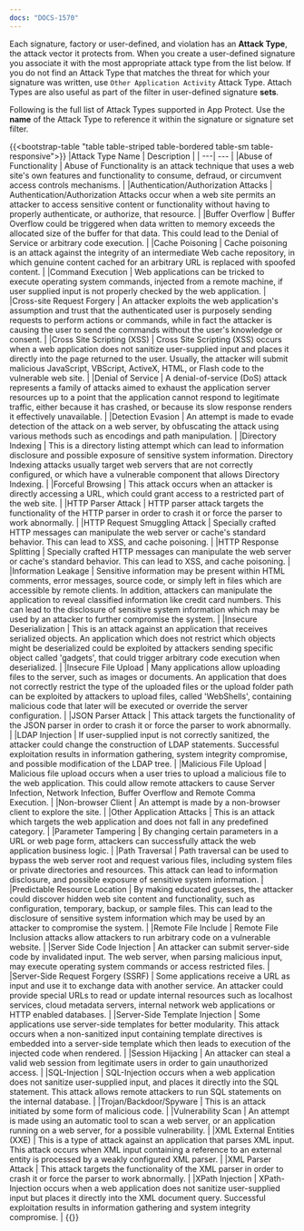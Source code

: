 ```yaml
---
docs: "DOCS-1570"
---
```


Each signature, factory or user-defined, and violation has an **Attack Type**, the attack vector it protects from. When you create a user-defined signature you associate it with the most appropriate attack type from the list below. If you do not find an Attack Type that matches the threat for which your signature was written, use `Other Application Activity` Attack Type. Attach Types are also useful as part of the filter in user-defined signature **sets**.

Following is the full list of Attack Types supported in App Protect. Use the **name** of the Attack Type to reference it within the signature or signature set filter.

{{<bootstrap-table "table table-striped table-bordered table-sm table-responsive">}}
|Attack Type Name | Description |
| ---| --- |
|Abuse of Functionality | Abuse of Functionality is an attack technique that uses a web site's own features and functionality to consume, defraud, or circumvent access controls mechanisms. |
|Authentication/Authorization Attacks | Authentication/Authorization Attacks occur when a web site permits an attacker to access sensitive content or functionality without having to properly authenticate, or authorize, that resource. |
|Buffer Overflow | Buffer Overflow could be triggered when data written to memory exceeds the allocated size of the buffer for that data. This could lead to the Denial of Service or arbitrary code execution. |
|Cache Poisoning | Cache poisoning is an attack against the integrity of an intermediate Web cache repository, in which genuine content cached for an arbitrary URL is replaced with spoofed content. |
|Command Execution | Web applications can be tricked to execute operating system commands, injected from a remote machine, if user supplied input is not properly checked by the web application. |
|Cross-site Request Forgery | An attacker exploits the web application's assumption and trust that the authenticated user is purposely sending requests to perform actions or commands, while in fact the attacker is causing the user to send the commands without the user's knowledge or consent. |
|Cross Site Scripting (XSS) | Cross Site Scripting (XSS) occurs when a web application does not sanitize user-supplied input and places it directly into the page returned to the user. Usually, the attacker will submit malicious JavaScript, VBScript, ActiveX, HTML, or Flash code to the vulnerable web site. |
|Denial of Service | A denial-of-service (DoS) attack represents a family of attacks aimed to exhaust the application server resources up to a point that the application cannot respond to legitimate traffic, either because it has crashed, or because its slow response renders it effectively unavailable. |
|Detection Evasion | An attempt is made to evade detection of the attack on a web server, by obfuscating the attack using various methods such as encodings and path manipulation. |
|Directory Indexing | This is a directory listing attempt which can lead to information disclosure and possible exposure of sensitive system information. Directory Indexing attacks usually target web servers that are not correctly configured, or which have a vulnerable component that allows Directory Indexing. |
|Forceful Browsing | This attack occurs when an attacker is directly accessing a URL, which could grant access to a restricted part of the web site. |
|HTTP Parser Attack | HTTP parser attack targets the functionality of the HTTP parser in order to crash it or force the parser to work abnormally. |
|HTTP Request Smuggling Attack | Specially crafted HTTP messages can manipulate the web server or cache's standard behavior. This can lead to XSS, and cache poisoning. |
|HTTP Response Splitting | Specially crafted HTTP messages can manipulate the web server or cache's standard behavior. This can lead to XSS, and cache poisoning. |
|Information Leakage | Sensitive information may be present within HTML comments, error messages, source code, or simply left in files which are accessible by remote clients. In addition, attackers can manipulate the application to reveal classified information like credit card numbers. This can lead to the disclosure of sensitive system information which may be used by an attacker to further compromise the system. |
|Insecure Deserialization | This is an attack against an application that receives serialized objects. An application which does not restrict which objects might be deserialized could be exploited by attackers sending specific object called 'gadgets', that could trigger arbitrary code execution when deserialized. |
|Insecure File Upload | Many applications allow uploading files to the server, such as images or documents. An application that does not correctly restrict the type of the uploaded files or the upload folder path can be exploited by attackers to upload files, called 'WebShells', containing malicious code that later will be executed or override the server configuration. |
|JSON Parser Attack | This attack targets the functionality of the JSON parser in order to crash it or force the parser to work abnormally. |
|LDAP Injection | If user-supplied input is not correctly sanitized, the attacker could change the construction of LDAP statements. Successful exploitation results in information gathering, system integrity compromise, and possible modification of the LDAP tree. |
|Malicious File Upload | Malicious file upload occurs when a user tries to upload a malicious file to the web application. This could allow remote attackers to cause Server Infection, Network Infection, Buffer Overflow and Remote Comma Execution. |
|Non-browser Client | An attempt is made by a non-browser client to explore the site. |
|Other Application Attacks | This is an attack which targets the web application and does not fall in any predefined category. |
|Parameter Tampering | By changing certain parameters in a URL or web page form, attackers can successfully attack the web application business logic. |
|Path Traversal | Path traversal can be used to bypass the web server root and request various files, including system files or private directories and resources. This attack can lead to information disclosure, and possible exposure of sensitive system information. |
|Predictable Resource Location | By making educated guesses, the attacker could discover hidden web site content and functionality, such as configuration, temporary, backup, or sample files. This can lead to the disclosure of sensitive system information which may be used by an attacker to compromise the system. |
|Remote File Include | Remote File Inclusion attacks allow attackers to run arbitrary code on a vulnerable website. |
|Server Side Code Injection | An attacker can submit server-side code by invalidated input. The web server, when parsing malicious input, may execute operating system commands or access restricted files. |
|Server-Side Request Forgery (SSRF) | Some applications receive a URL as input and use it to exchange data with another service. An attacker could provide special URLs to read or update internal resources such as localhost services, cloud metadata servers, internal network web applications or HTTP enabled databases. |
|Server-Side Template Injection | Some applications use server-side templates for better modularity. This attack occurs when a non-sanitized input containing template directives is embedded into a server-side template which then leads to execution of the injected code when rendered. |
|Session Hijacking | An attacker can steal a valid web session from legitimate users in order to gain unauthorized access. |
|SQL-Injection | SQL-Injection occurs when a web application does not sanitize user-supplied input, and places it directly into the SQL statement. This attack allows remote attackers to run SQL statements on the internal database. |
|Trojan/Backdoor/Spyware | This is an attack initiated by some form of malicious code. |
|Vulnerability Scan | An attempt is made using an automatic tool to scan a web server, or an application running on a web server, for a possible vulnerability. |
|XML External Entities (XXE) | This is a type of attack against an application that parses XML input. This attack occurs when XML input containing a reference to an external entity is processed by a weakly configured XML parser. |
|XML Parser Attack | This attack targets the functionality of the XML parser in order to crash it or force the parser to work abnormally. |
|XPath Injection | XPath-Injection occurs when a web application does not sanitize user-supplied input but places it directly into the XML document query. Successful exploitation results in information gathering and system integrity compromise. |
{{</bootstrap-table>}}